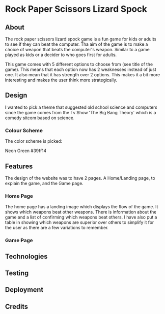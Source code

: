 # Rock Paper Scissors Lizard Spock

## About
The rock paper scissors lizard spock game is a fun game for kids or adults to see if they can beat the computer. Tha aim of the game is to make a choice of weapon that beats the computer's weapon. Similar to a game played as kids or a decider to who goes first for adults.

This game comes with 5 different options to choose from (see title of the game). This means that each option now has 2 weaknesses instead of just one. It also mean that it has strength over 2 options. This makes it a bit more interesting and makes the user think more strategically.

## Design 
I wanted to pick a theme that suggested old school science and computers since the game comes from the Tv Show 'The Big Bang Theory' which is a comedy sitcom based on science.

### Colour Scheme
The color scheme is picked:

Neon Green #39ff14





## Features
The design of the website was to have 2 pages. A Home/Landing page, to explain the game, and the Game page.

### Home Page
The home page has a landing image which displays the flow of the game. It shows which weapons beat other weapons. There is information about the game and a list of confirming which weapons beat others. I have also put a table in showing which weapons are superior over others to simplify it for the user as there are a few variations to remember.

### Game Page




## Technologies 

## Testing

## Deployment

## Credits